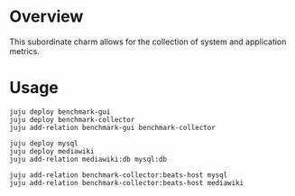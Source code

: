 # Overview

This subordinate charm allows for the collection of system and application metrics.

# Usage

    juju deploy benchmark-gui
    juju deploy benchmark-collector
    juju add-relation benchmark-gui benchmark-collector

    juju deploy mysql
    juju deploy mediawiki
    juju add-relation mediawiki:db mysql:db

    juju add-relation benchmark-collector:beats-host mysql
    juju add-relation benchmark-collector:beats-host mediawiki

